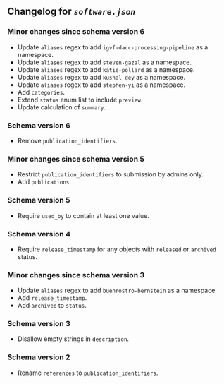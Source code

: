 ## Changelog for *`software.json`*

### Minor changes since schema version 6

* Update `aliases` regex to add `igvf-dacc-processing-pipeline` as a namespace.
* Update `aliases` regex to add `steven-gazal` as a namespace.
* Update `aliases` regex to add `katie-pollard` as a namespace.
* Update `aliases` regex to add `kushal-dey` as a namespace.
* Update `aliases` regex to add `stephen-yi` as a namespace.
* Add `categories`.
* Extend `status` enum list to include `preview`.
* Update calculation of `summary`.

### Schema version 6

* Remove `publication_identifiers`.

### Minor changes since schema version 5

* Restrict `publication_identifiers` to submission by admins only.
* Add `publications`.

### Schema version 5

* Require `used_by` to contain at least one value.

### Schema version 4

* Require `release_timestamp` for any objects with `released` or `archived` status.

### Minor changes since schema version 3

* Update `aliases` regex to add `buenrostro-bernstein` as a namespace.
* Add `release_timestamp`.
* Add `archived` to `status`.

### Schema version 3

* Disallow empty strings in `description`.

### Schema version 2

* Rename `references` to `publication_identifiers`.
